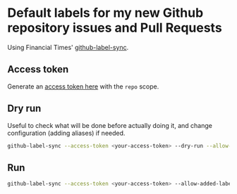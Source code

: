 # Default labels for my new Github repository issues and Pull Requests

Using Financial Times' [github-label-sync](https://github.com/Financial-Times/github-label-sync).

## Access token

Generate an [access token here](https://github.com/settings/tokens) with the `repo` scope.

## Dry run

Useful to check what will be done before actually doing it, and change configuration (adding aliases) if needed.

```bash
github-label-sync --access-token <your-access-token> --dry-run --allow-added-labels <account>/<repo>
```

## Run

```bash
github-label-sync --access-token <your-access-token> --allow-added-labels <account>/<repo>
```
